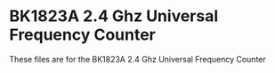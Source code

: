 # BK1823A 2.4 Ghz Universal Frequency Counter
These files are for the BK1823A 2.4 Ghz Universal Frequency Counter
